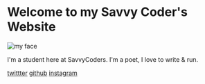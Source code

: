 # Welcome to my Savvy Coder's Website


![my face](https://avatars0.githubusercontent.com/u/47127592?s=400&v=4)

I'm a student here at SavvyCoders. I'm a poet, I love to write & run. 



[twittter](https://twitter.com/___GQue)
[github](https://github.com/lbattlepro)
[instagram](https://www.instagram.com/___gque/)



